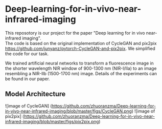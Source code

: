 # Deep-learning-for-in-vivo-near-infrared-imaging

This reposotory is our project for the paper "Deep learning for in vivo near-infrared imaging".  
The code is based on the original implementation of CycleGAN and pix2pix https://github.com/junyanz/pytorch-CycleGAN-and-pix2pix. We simplified the code for our task.  

We trained artificial neural networks to transform a fluorescence image in the shorter wavelength NIR window of 900-1300 nm (NIR-I/IIa) to an image resembling a NIR-IIb (1500-1700 nm) image. Details of the experiments can be found in our paper.  

## Model Architecture
![image of CycleGAN]
(https://github.com/zhuoranzma/Deep-learning-for-in-vivo-near-infrared-imaging/blob/master/figs/CycleGAN.png)
![image of pix2pix]
(https://github.com/zhuoranzma/Deep-learning-for-in-vivo-near-infrared-imaging/blob/master/figs/pix2pix.png)
